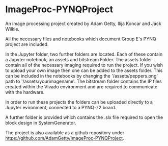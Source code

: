 # ImageProc-PYNQProject
An image processing project created by Adam Getty, Ilija Koncar and Jack Wilkie.

All the necessary files and notebooks which document Group E's PYNQ project are included.

In the Jupyter folder, two further folders are located. 
Each of these contain a Jupyter notebook, an assets and bitstream Folder.
The assets folder contain all of the necessary imaging required to run the project.
If you wish to upload your own image then one can be added to the assets folder.
This can be included in the notebooks by changing the '/assets/peppers.png' path to '/assets/yourimagename'.
The bitstream folder contains the IP files created within the Vivado environment and are required to communicate with the hardware.

In order to run these projects the folders can be uploaded directly to a Jupyter evironment,
connected to a PYNQ-z2 board.

A further folder is provided which contains the .slx file required to open the block design in SystemGenerator.

The project is also available as a github repository under https://github.com/AdamGetty/ImageProc-PYNQProject.
